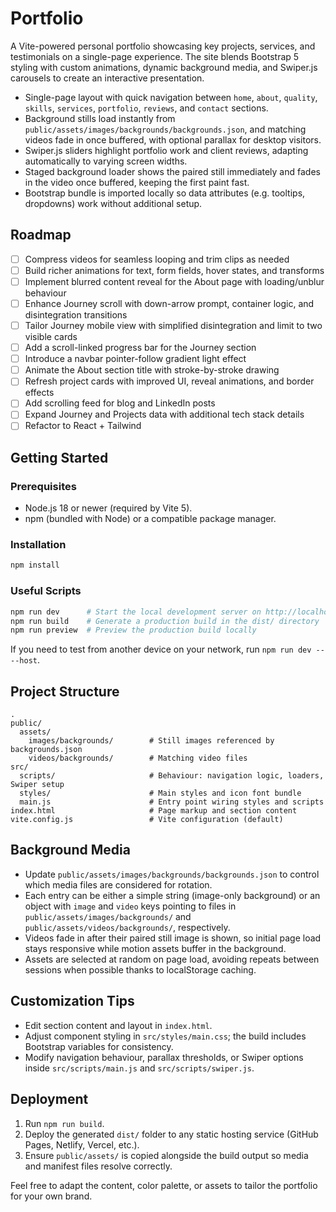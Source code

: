 # Portfolio

A Vite-powered personal portfolio showcasing key projects, services, and testimonials on a single-page experience. The site blends Bootstrap 5 styling with custom animations, dynamic background media, and Swiper.js carousels to create an interactive presentation.

- Single-page layout with quick navigation between `home`, `about`, `quality`, `skills`, `services`, `portfolio`, `reviews`, and `contact` sections.
- Background stills load instantly from `public/assets/images/backgrounds/backgrounds.json`, and matching videos fade in once buffered, with optional parallax for desktop visitors.
- Swiper.js sliders highlight portfolio work and client reviews, adapting automatically to varying screen widths.
- Staged background loader shows the paired still immediately and fades in the video once buffered, keeping the first paint fast.
- Bootstrap bundle is imported locally so data attributes (e.g. tooltips, dropdowns) work without additional setup.

## Roadmap

- [ ] Compress videos for seamless looping and trim clips as needed
- [ ] Build richer animations for text, form fields, hover states, and transforms
- [ ] Implement blurred content reveal for the About page with loading/unblur behaviour
- [ ] Enhance Journey scroll with down-arrow prompt, container logic, and disintegration transitions
- [ ] Tailor Journey mobile view with simplified disintegration and limit to two visible cards
- [ ] Add a scroll-linked progress bar for the Journey section
- [ ] Introduce a navbar pointer-follow gradient light effect
- [ ] Animate the About section title with stroke-by-stroke drawing
- [ ] Refresh project cards with improved UI, reveal animations, and border effects
- [ ] Add scrolling feed for blog and LinkedIn posts
- [ ] Expand Journey and Projects data with additional tech stack details
- [ ] Refactor to React + Tailwind

## Getting Started

### Prerequisites

- Node.js 18 or newer (required by Vite 5).
- npm (bundled with Node) or a compatible package manager.

### Installation

```bash
npm install
```

### Useful Scripts

```bash
npm run dev      # Start the local development server on http://localhost:5173
npm run build    # Generate a production build in the dist/ directory
npm run preview  # Preview the production build locally
```

If you need to test from another device on your network, run `npm run dev -- --host`.

## Project Structure

```
.
public/
  assets/
    images/backgrounds/        # Still images referenced by backgrounds.json
    videos/backgrounds/        # Matching video files
src/
  scripts/                     # Behaviour: navigation logic, loaders, Swiper setup
  styles/                      # Main styles and icon font bundle
  main.js                      # Entry point wiring styles and scripts
index.html                     # Page markup and section content
vite.config.js                 # Vite configuration (default)
```

## Background Media

- Update `public/assets/images/backgrounds/backgrounds.json` to control which media files are considered for rotation.
- Each entry can be either a simple string (image-only background) or an object with `image` and `video` keys pointing to files in `public/assets/images/backgrounds/` and `public/assets/videos/backgrounds/`, respectively.
- Videos fade in after their paired still image is shown, so initial page load stays responsive while motion assets buffer in the background.
- Assets are selected at random on page load, avoiding repeats between sessions when possible thanks to localStorage caching.

## Customization Tips

- Edit section content and layout in `index.html`.
- Adjust component styling in `src/styles/main.css`; the build includes Bootstrap variables for consistency.
- Modify navigation behaviour, parallax thresholds, or Swiper options inside `src/scripts/main.js` and `src/scripts/swiper.js`.

## Deployment

1. Run `npm run build`.
2. Deploy the generated `dist/` folder to any static hosting service (GitHub Pages, Netlify, Vercel, etc.).
3. Ensure `public/assets/` is copied alongside the build output so media and manifest files resolve correctly.

Feel free to adapt the content, color palette, or assets to tailor the portfolio for your own brand.
